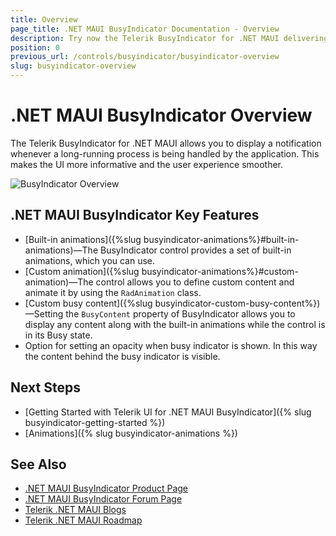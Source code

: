```yaml
---
title: Overview
page_title: .NET MAUI BusyIndicator Documentation - Overview
description: Try now the Telerik BusyIndicator for .NET MAUI delivering a more informative and smoother user experience when displaying a notification.
position: 0
previous_url: /controls/busyindicator/busyindicator-overview
slug: busyindicator-overview
---
```


# .NET MAUI BusyIndicator Overview

The Telerik BusyIndicator for .NET MAUI allows you to display a notification whenever a long-running process is being handled by the application. This makes the UI more informative and the user experience smoother.

![BusyIndicator Overview](images/busyindicator-overview.png)

## .NET MAUI BusyIndicator Key Features

* [Built-in animations]({%slug busyindicator-animations%}#built-in-animations)&mdash;The BusyIndicator control provides a set of built-in animations, which you can use.
* [Custom animation]({%slug busyindicator-animations%}#custom-animation)&mdash;The control allows you to define custom content and animate it by using the `RadAnimation` class.
* [Custom busy content]({%slug busyindicator-custom-busy-content%})&mdash;Setting the `BusyContent` property of BusyIndicator allows you to display any content along with the built-in animations while the control is in its Busy state.
* Option for setting an opacity when busy indicator is shown. In this way the content behind the busy indicator is visible.

## Next Steps

- [Getting Started with Telerik UI for .NET MAUI BusyIndicator]({% slug busyindicator-getting-started %})
- [Animations]({% slug busyindicator-animations %})

## See Also

- [.NET MAUI BusyIndicator Product Page](https://www.telerik.com/maui-ui/busyindicator)
- [.NET MAUI BusyIndicator Forum Page](https://www.telerik.com/forums/maui?tagId=1856)
- [Telerik .NET MAUI Blogs](https://www.telerik.com/blogs/mobile-net-maui)
- [Telerik .NET MAUI Roadmap](https://www.telerik.com/support/whats-new/maui-ui/roadmap)
